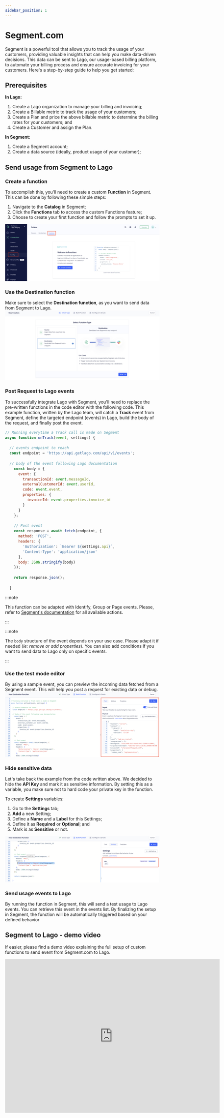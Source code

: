 ```yaml
---
sidebar_position: 1
---
```


# Segment.com
Segment is a powerful tool that allows you to track the usage of your customers, providing valuable insights that can help you make data-driven decisions. This data can be sent to Lago, our usage-based billing platform, to automate your billing process and ensure accurate invoicing for your customers. Here's a step-by-step guide to help you get started:

## Prerequisites

**In Lago:**
1. Create a Lago organization to manage your billing and invoicing;
2. Create a Billable metric to track the usage of your customers;
3. Create a Plan and price the above billable metric to determine the billing rates for your customers; and
4. Create a Customer and assign the Plan.

**In Segment:**
1. Create a Segment account;
2. Create a data source (ideally, product usage of your customer);

## Send usage from Segment to Lago

### Create a function

To accomplish this, you'll need to create a custom **Function** in Segment. This can be done by following these simple steps:
1. Navigate to the **Catalog** in Segment;
2. Click the **Functions** tab to access the custom Functions feature;
3. Choose to create your first function and follow the prompts to set it up.

![Segment Functions](../../../static/img/segment-catalog.png)

### Use the Destination function

Make sure to select the **Destination function**, as you want to send data from Segment to Lago.
![Destinations function](../../../static/img/destination-function-segment.png)

### Post Request to Lago events

To successfully integrate Lago with Segment, you'll need to replace the pre-written functions in the code editor with the following code. This example function, written by the Lago team, will catch a **Track** event from Segment, define the targeted endpoint (events) in Lago, build the body of the request, and finally post the event.

```javascript
// Running everytime a Track call is made on Segment
async function onTrack(event, settings) {

  // events endpoint to reach
  const endpoint = 'https://api.getlago.com/api/v1/events';

  // body of the event following Lago documentation
    const body = {
      event: {
        transactionId: event.messageId,
        externalCustomerId: event.userId,
        code: event.event,
        properties: {
          invoiceId: event.properties.invoice_id
        }
      }
    };

    // Post event
    const response = await fetch(endpoint, {
      method: 'POST',
      headers: {
        'Authorization': `Bearer ${settings.api}`,
        'Content-Type': 'application/json'
      },
      body: JSON.stringify(body)
    });

    return response.json();

  }
```

:::note

This function can be adapted with Identify, Group or Page events. Please, refer to [Segment's documentation](https://segment.com/docs/connections/functions/destination-functions/) for all available actions.

:::

:::note

The `body` structure of the event depends on your use case. Please adapt it if needed (*ie: remove or add properties*). You can also add conditions if you want to send data to Lago only on specific events.

:::

### Use the test mode editor

By using a sample event, you can preview the incoming data fetched from a Segment event. This will help you post a request for existing data or debug.
![Segment Sample Events](../../../static/img/test-mode-segment.png)

### Hide sensitive data

Let's take back the example from the code written above. We decided to hide the **API Key** and mark it as sensitive information. By setting this as a variable, you make sure not to hard code your private key in the function.

To create **Settings** variables: 
1. Go to the **Settings** tab;
2. **Add** a new Setting;
3. Define a **Name** and a **Label** for this Settings;
4. Define it as **Required** or **Optional**; and
5. Mark is as **Sensitive** or not.


![Segment Sample Events](../../../static/img/segment-settings-variable.png)


### Send usage events to Lago

By running the function in Segment, this will send a test usage to Lago events. You can retrieve this event in the events list. By finalizing the setup in Segment, the function will be automatically triggered based on your defined behavior

## Segment to Lago - demo video

If easier, please find a demo video explaining the full setup of custom functions to send event from Segment.com to Lago.

<iframe width="700" height="500" src="https://www.youtube.com/embed/lyJmdh47JTE" title="YouTube video player" frameborder="0" allow="accelerometer; autoplay; clipboard-write; encrypted-media; gyroscope; picture-in-picture; web-share" allowfullscreen></iframe>